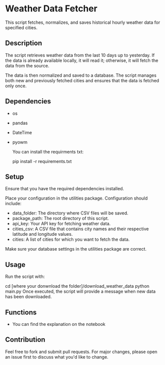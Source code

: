 # Weather Data Fetcher
This script fetches, normalizes, and saves historical hourly weather data for specified cities.

## Description
The script retrieves weather data from the last 10 days up to yesterday. If the data is already available locally, it will read it; otherwise, it will fetch the data from the source.

The data is then normalized and saved to a database. The script manages both new and previously fetched cities and ensures that the data is fetched only once.

## Dependencies
- os
- pandas
- DateTime
- pyowm

  You can install the requirments txt:

  pip install -r requirements.txt


## Setup
Ensure that you have the required dependencies installed.

Place your configuration in the utilities package. Configuration should include:

- data_folder: The directory where CSV files will be saved.
- package_path: The root directory of this script.
- api_key: Your API key for fetching weather data.
- cities_csv: A CSV file that contains city names and their respective latitude and longitude values.
- cities: A list of cities for which you want to fetch the data.

Make sure your database settings in the utilities package are correct.

## Usage
Run the script with:

cd  [where your donwnload the folder]/download_weather_data
python main.py
Once executed, the script will provide a message when new data has been downloaded.

## Functions
- You can find the explanation on the notebook
  
## Contribution
Feel free to fork and submit pull requests. For major changes, please open an issue first to discuss what you'd like to change.

